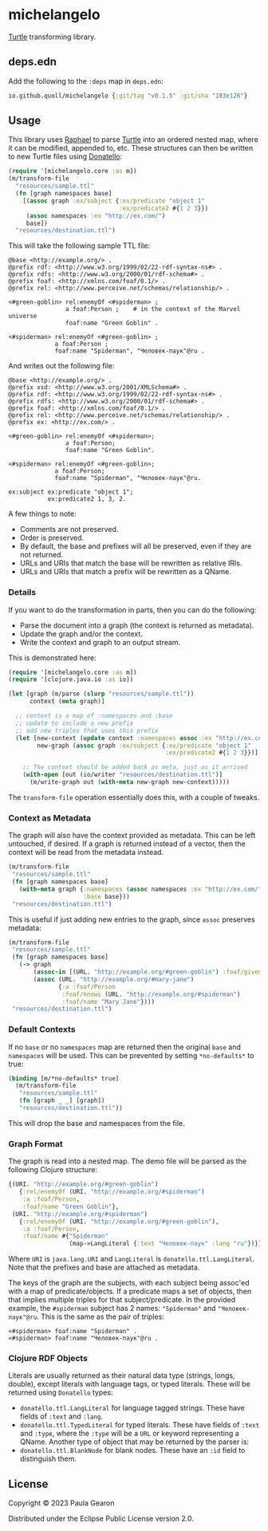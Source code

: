 # michelangelo
[Turtle](https://www.w3.org/TR/turtle/) transforming library.

## deps.edn
Add the following to the `:deps` map in `deps.edn`:

```clojure
io.github.quoll/michelangelo {:git/tag "v0.1.5" :git/sha "183e126"}
```

## Usage
This library uses [Raphael](https://github.com/quoll/raphael) to parse [Turtle](https://www.w3.org/TR/turtle/) into an ordered nested map, where it can be modified, appended to, etc. These structures can then be written to new Turtle files using [Donatello](https://github.com/quoll/donatello):

```clojure
(require '[michelangelo.core :as m])
(m/transform-file
  "resources/sample.ttl"
  (fn [graph namespaces base]
    [(assoc graph :ex/subject {:ex/predicate "object 1"
                               :ex/predicate2 #{1 2 3}})
     (assoc namespaces :ex "http://ex.com/")
     base])
  "resources/destination.ttl")
```

This will take the following sample TTL file:
```ttl
@base <http://example.org/> .
@prefix rdf: <http://www.w3.org/1999/02/22-rdf-syntax-ns#> .
@prefix rdfs: <http://www.w3.org/2000/01/rdf-schema#> .
@prefix foaf: <http://xmlns.com/foaf/0.1/> .
@prefix rel: <http://www.perceive.net/schemas/relationship/> .

<#green-goblin> rel:enemyOf <#spiderman> ;
                a foaf:Person ;    # in the context of the Marvel universe
                foaf:name "Green Goblin" .

<#spiderman> rel:enemyOf <#green-goblin> ;
             a foaf:Person ;
             foaf:name "Spiderman", "Человек-паук"@ru .
```
And writes out the following file:
```ttl
@base <http://example.org/> .
@prefix xsd: <http://www.w3.org/2001/XMLSchema#> .
@prefix rdf: <http://www.w3.org/1999/02/22-rdf-syntax-ns#> .
@prefix rdfs: <http://www.w3.org/2000/01/rdf-schema#> .
@prefix foaf: <http://xmlns.com/foaf/0.1/> .
@prefix rel: <http://www.perceive.net/schemas/relationship/> .
@prefix ex: <http://ex.com/> .

<#green-goblin> rel:enemyOf <#spiderman>;
                a foaf:Person;
                foaf:name "Green Goblin".

<#spiderman> rel:enemyOf <#green-goblin>;
             a foaf:Person;
             foaf:name "Spiderman", "Человек-паук"@ru.

ex:subject ex:predicate "object 1";
           ex:predicate2 1, 3, 2.
```
A few things to note:
- Comments are not preserved.
- Order is preserved.
- By default, the base and prefixes will all be preserved, even if they are not returned.
- URLs and URIs that match the base will be rewritten as relative IRIs.
- URLs and URIs that match a prefix will be rewritten as a QName.

### Details
If you want to do the transformation in parts, then you can do the following:
 * Parse the document into a graph (the context is returned as metadata).
 * Update the graph and/or the context.
 * Write the context and graph to an output stream.

This is demonstrated here:

```clojure
(require '[michelangelo.core :as m])
(require '[clojure.java.io :as io])

(let [graph (m/parse (slurp "resources/sample.ttl"))
      context (meta graph)]

  ;; context is a map of :namespaces and :base
  ;; update to include a new prefix
  ;; add new triples that uses this prefix
  (let [new-context (update context :namespaces assoc :ex "http://ex.com/")
        new-graph (assoc graph :ex/subject {:ex/predicate "object 1"
                                            :ex/predicate2 #{1 2 3}})]

    ;; The context should be added back as meta, just as it arrived
    (with-open [out (io/writer "resources/destination.ttl")]
      (m/write-graph out (with-meta new-graph new-context)))))
```
The `transform-file` operation essentially does this, with a couple of tweaks.

### Context as Metadata
The graph will also have the context provided as metadata. This can be left untouched, if desired. If a graph is returned instead of a vector, then the context will be read from the metadata instead.
```clojure
(m/transform-file
 "resources/sample.ttl"
 (fn [graph namespaces base]
   (with-meta graph {:namespaces (assoc namespaces :ex "http://ex.com/")
                     :base base}))
 "resources/destination.ttl")
```
This is useful if just adding new entries to the graph, since `assoc` preserves metadata:
```clojure
(m/transform-file
 "resources/sample.ttl"
 (fn [graph namespaces base]
   (-> graph
       (assoc-in [(URL. "http://example.org/#green-goblin") :foaf/givenname] "Otto")
       (assoc (URL. "http://example.org/#mary-jane")
              {:a :foaf/Person
               :foaf/knows (URL. "http://example.org/#spiderman")
               :foaf/name "Mary Jane"})))
 "resources/destination.ttl")
```
### Default Contexts
If no `base` or no `namespaces` map are returned then the original `base` and `namespaces` will be used. This can be prevented by setting `*no-defaults*` to true:
```clojure
(binding [m/*no-defaults* true]
  (m/transform-file
   "resources/sample.ttl"
   (fn [graph _ _] [graph])
   "resources/destination.ttl"))
```
This will drop the base and namespaces from the file.

### Graph Format
The graph is read into a nested map. The demo file will be parsed as the following Clojure structure:
```clojure
{(URI. "http://example.org/#green-goblin")
   {:rel/enemyOf (URI. "http://example.org/#spiderman")
    :a :foaf/Person,
    :foaf/name "Green Goblin"},
 (URI. "http://example.org/#spiderman")
   {:rel/enemyOf (URI. "http://example.org/#green-goblin"),
    :a :foaf/Person,
    :foaf/name #{"Spiderman"
                 (map->LangLiteral {:text "Человек-паук" :lang "ru"})}}}
```
Where `URI` is `java.lang.URI` and `LangLiteral` is `donatello.ttl.LangLiteral`. Note that the prefixes and base are attached as metadata.

The keys of the graph are the subjects, with each subject being assoc'ed with a map of predicate/objects. If a predicate maps a set of objects, then that implies multiple triples for that subject/predicate. In the provided example, the `#spiderman` subject has 2 names: `"Spiderman"` and `"Человек-паук"@ru`. This is the same as the pair of triples:
```ttl
<#spiderman> foaf:name "Spiderman" .
<#spiderman> foaf:name "Человек-паук"@ru .
```

### Clojure RDF Objects
Literals are usually returned as their natural data type (strings, longs, double), except literals with language tags, or typed literals. These will be returned using `Donatello` types:
- `donatello.ttl.LangLiteral` for language tagged strings. These have fields of `:text` and `:lang`.
- `donatello.ttl.TypedLiteral` for typed literals. These have fields of `:text` and `:type`, where the `:type` will be a `URL` or keyword representing a QName.
Another type of object that may be returned by the parser is:
- `donatello.ttl.BlankNode` for blank nodes. These have an `:id` field to distinguish them.

## License

Copyright © 2023 Paula Gearon

Distributed under the Eclipse Public License version 2.0.
